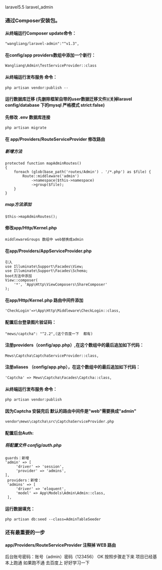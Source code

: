 laravel5.5 laravel_admin
### 通过Composer安装包。

#### 从终端运行Composer update命令：
```
"wangliang/laravel-admin":"^v1.3",
```
#### 在config/app    providers数组中添加一个新行：
```
Wangliang\Admin\TestServiceProvider::class
```
#### 从终端运行发布服务 命令：
```
php artisan vendor:publish --  
```
#### 运行数据库迁移 (先删除框架自带的user数据迁移文件)(关掉laravel config/database 下的mysql 严格模式 strict:false)
#### 先修改 .env 数据库连接
```
php artisan migrate
```
#### 在 app/Providers/RouteServiceProvider 修改路由
##### 新增方法
```
protected function mapAdminRoutes()
{
    foreach (glob(base_path('routes/Admin') . '/*.php') as $file) {
        Route::middleware('admin')
            ->namespace($this->namespace)
            ->group($file);
    }
}
```
##### map方法添加
```
$this->mapAdminRoutes();
```
#### 修改app/Http/Kernel.php
```
middlewareGroups 数组中 web替换成admin
```
#### 在app/Providers/AppServiceProvider.php 
```
引入
use Illuminate\Support\Facades\View;
use Illuminate\Support\Facades\Schema;
boot方法中添加
View::composer(
    '*', 'App\Http\ViewComposers\ShareComposer'
);
```
#### 在app/Http/Kernel.php 路由中间件添加
```
'CheckLogin'=>\App\Http\Middleware\CheckLogin::class,
```
#### 配置后台登录图片验证码：
```
"mews/captcha": "^2.2",(这个百度一下  都有)
```
#### 注册providers（config/app.php）,在这个数组中的最后追加如下代码：
```
Mews\Captcha\CaptchaServiceProvider::class,
```
#### 注册aliases （config/app.php），在这个数组中的最后追加如下代码：
```
'Captcha' => Mews\Captcha\Facades\Captcha::class,
```
#### 从终端运行发布服务 命令：
```
php artisan vendor:publish
```
#### 因为Captcha 安装完后  默认的路由中间件是"web"需要换成"admin"
```
vendor\mews\captcha\src\CaptchaServiceProvider.php
```

#### 配置后台Auth:
##### 将配置文件 config/auth.php 
```
guards：新增
'admin' => [
     'driver' => 'session',
     'provider' => 'admins',
],
 providers：新增：
 'admins' => [
     'driver' => 'eloquent',
     'model' => App\Models\Admin\Admin::class,
 ],
 ```
 #### 运行数据填充：
 ```
 php artisan db:seed --class=AdminTableSeeder
 ```

### 还有最重要的一步   
#### app/Providers/RouteServiceProvider 注释掉 WEB 路由

后台账号密码：账号（admin）密码（123456）
OK 按照步骤走下来  项目已经基本上跑通  如果跑不通  去百度上  好好学习一下
